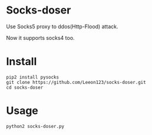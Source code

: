 # Socks-doser
Use Socks5 proxy to ddos(Http-Flood) attack.

Now it supports socks4 too.

# Install

    pip2 install pysocks
    git clone https://github.com/Leeon123/socks-doser.git
    cd socks-doser

# Usage

    python2 socks-doser.py
